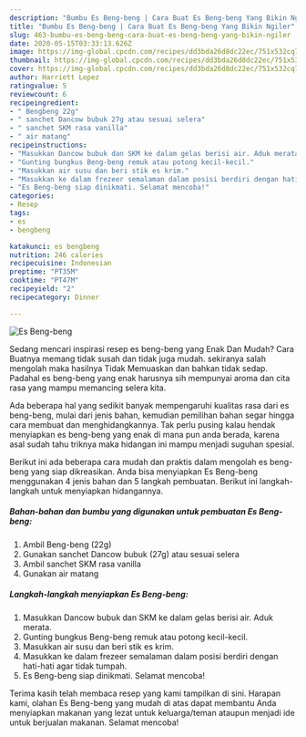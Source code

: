 ```yaml
---
description: "Bumbu Es Beng-beng | Cara Buat Es Beng-beng Yang Bikin Ngiler"
title: "Bumbu Es Beng-beng | Cara Buat Es Beng-beng Yang Bikin Ngiler"
slug: 463-bumbu-es-beng-beng-cara-buat-es-beng-beng-yang-bikin-ngiler
date: 2020-05-15T03:33:13.626Z
image: https://img-global.cpcdn.com/recipes/dd3bda26d8dc22ec/751x532cq70/es-beng-beng-foto-resep-utama.jpg
thumbnail: https://img-global.cpcdn.com/recipes/dd3bda26d8dc22ec/751x532cq70/es-beng-beng-foto-resep-utama.jpg
cover: https://img-global.cpcdn.com/recipes/dd3bda26d8dc22ec/751x532cq70/es-beng-beng-foto-resep-utama.jpg
author: Harriett Lopez
ratingvalue: 5
reviewcount: 6
recipeingredient:
- " Bengbeng 22g"
- " sanchet Dancow bubuk 27g atau sesuai selera"
- " sanchet SKM rasa vanilla"
- " air matang"
recipeinstructions:
- "Masukkan Dancow bubuk dan SKM ke dalam gelas berisi air. Aduk merata."
- "Gunting bungkus Beng-beng remuk atau potong kecil-kecil."
- "Masukkan air susu dan beri stik es krim."
- "Masukkan ke dalam frezeer semalaman dalam posisi berdiri dengan hati-hati agar tidak tumpah."
- "Es Beng-beng siap dinikmati. Selamat mencoba!"
categories:
- Resep
tags:
- es
- bengbeng

katakunci: es bengbeng 
nutrition: 246 calories
recipecuisine: Indonesian
preptime: "PT35M"
cooktime: "PT47M"
recipeyield: "2"
recipecategory: Dinner

---
```



![Es Beng-beng](https://img-global.cpcdn.com/recipes/dd3bda26d8dc22ec/751x532cq70/es-beng-beng-foto-resep-utama.jpg)

Sedang mencari inspirasi resep es beng-beng yang Enak Dan Mudah? Cara Buatnya memang tidak susah dan tidak juga mudah. sekiranya salah mengolah maka hasilnya Tidak Memuaskan dan bahkan tidak sedap. Padahal es beng-beng yang enak harusnya sih mempunyai aroma dan cita rasa yang mampu memancing selera kita.



Ada beberapa hal yang sedikit banyak mempengaruhi kualitas rasa dari es beng-beng, mulai dari jenis bahan, kemudian pemilihan bahan segar hingga cara membuat dan menghidangkannya. Tak perlu pusing kalau hendak menyiapkan es beng-beng yang enak di mana pun anda berada, karena asal sudah tahu triknya maka hidangan ini mampu menjadi suguhan spesial.


Berikut ini ada beberapa cara mudah dan praktis dalam mengolah es beng-beng yang siap dikreasikan. Anda bisa menyiapkan Es Beng-beng menggunakan 4 jenis bahan dan 5 langkah pembuatan. Berikut ini langkah-langkah untuk menyiapkan hidangannya.

<!--inarticleads1-->

##### Bahan-bahan dan bumbu yang digunakan untuk pembuatan Es Beng-beng:

1. Ambil  Beng-beng (22g)
1. Gunakan  sanchet Dancow bubuk (27g) atau sesuai selera
1. Ambil  sanchet SKM rasa vanilla
1. Gunakan  air matang




<!--inarticleads2-->

##### Langkah-langkah menyiapkan Es Beng-beng:

1. Masukkan Dancow bubuk dan SKM ke dalam gelas berisi air. Aduk merata.
1. Gunting bungkus Beng-beng remuk atau potong kecil-kecil.
1. Masukkan air susu dan beri stik es krim.
1. Masukkan ke dalam frezeer semalaman dalam posisi berdiri dengan hati-hati agar tidak tumpah.
1. Es Beng-beng siap dinikmati. Selamat mencoba!




Terima kasih telah membaca resep yang kami tampilkan di sini. Harapan kami, olahan Es Beng-beng yang mudah di atas dapat membantu Anda menyiapkan makanan yang lezat untuk keluarga/teman ataupun menjadi ide untuk berjualan makanan. Selamat mencoba!
